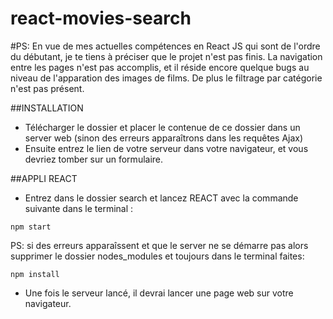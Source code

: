 # react-movies-search
 
#PS: En vue de mes actuelles compétences en React JS qui sont de l'ordre du débutant, je te tiens à préciser que le projet n'est pas finis. La navigation entre les pages n'est pas accomplis, et il réside encore quelque bugs au niveau de l'apparation des images de films. De plus le filtrage par catégorie n'est pas présent.


##INSTALLATION


- Télécharger le dossier et placer le contenue de ce dossier dans un server web (sinon des erreurs apparaîtrons dans les requêtes Ajax)
- Ensuite entrez le lien de votre serveur dans votre navigateur, et vous devriez tomber sur un formulaire.



##APPLI REACT



- Entrez dans le dossier search et lancez REACT avec la commande suivante dans le terminal : 

```npm start```

PS: si des erreurs apparaîssent et que le server ne se démarre pas alors supprimer le dossier nodes_modules et toujours dans le terminal faites: 

```npm install```

- Une fois le serveur lancé, il devrai lancer une page web sur votre navigateur.
